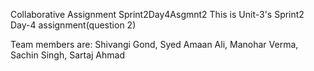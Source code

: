 Collaborative Assignment
Sprint2Day4Asgmnt2
This is Unit-3's Sprint2 Day-4 assignment(question 2)

Team members are: 
Shivangi Gond, 
Syed Amaan Ali, 
Manohar Verma, 
Sachin Singh,
Sartaj Ahmad

